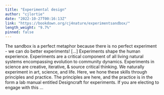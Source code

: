 ```yaml
---
title: "Experimental design"
author: "cjlortie"
date: "2022-10-27T00:16:13Z"
link: "https://bookdown.org/cj4nature/experimentsandbox/"
length_weight: "9.7%"
pinned: false
---
```


The sandbox is a perfect metaphor because there is no perfect experiment - we can do better experiments! [...] Experiments shape the human experience. Experiments are a critical component of all living natural systems encompassing evolution to community dynamics. Experiments in science are creative, iterative, & source critical thinking. We naturally experiment in art, science, and life. Here, we hone these skills through principles and practice. The principles are here, and the practice is in the form a lab manual entitled Designcraft for experiments. If you are electing to engage with this ...
